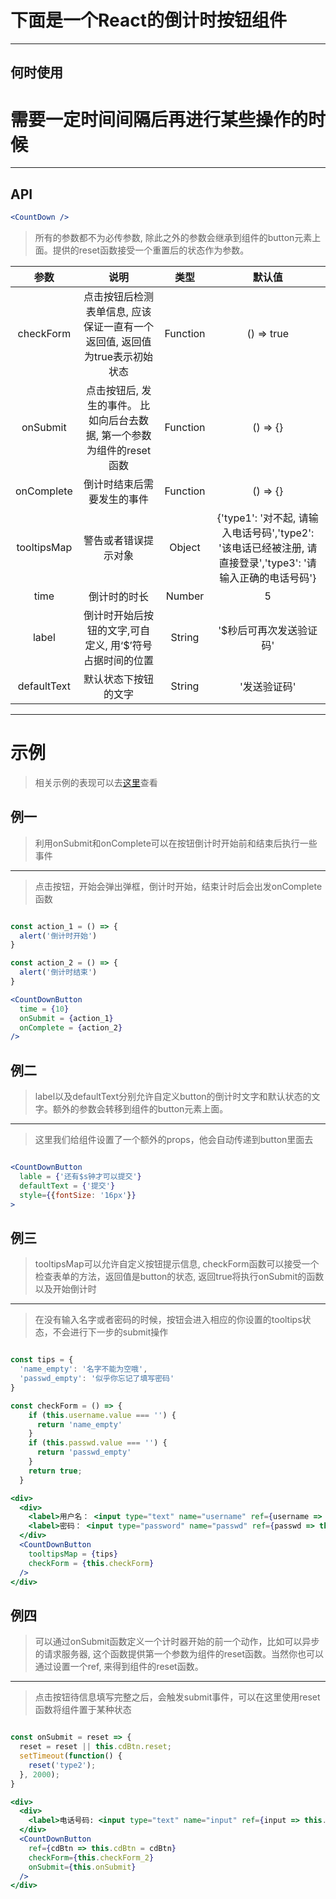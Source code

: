 # 下面是一个React的倒计时按钮组件

---

## 何时使用

# 需要一定时间间隔后再进行某些操作的时候

---

## API

```jsx
<CountDown />
```

> 所有的参数都不为必传参数, 除此之外的参数会继承到组件的button元素上面。提供的reset函数接受一个重置后的状态作为参数。

| 参数 | 说明 | 类型 | 默认值 |
|:---:|:----:|:---:|:-----:|
| checkForm | 点击按钮后检测表单信息, 应该保证一直有一个返回值, 返回值为true表示初始状态 | Function | () => true | 
| onSubmit | 点击按钮后, 发生的事件。 比如向后台去数据, 第一个参数为组件的reset函数 | Function | () => {}|
| onComplete | 倒计时结束后需要发生的事件 | Function | () => {}|
| tooltipsMap | 警告或者错误提示对象 | Object | {'type1': '对不起, 请输入电话号码','type2': '该电话已经被注册, 请直接登录','type3': '请输入正确的电话号码'} |
| time | 倒计时的时长 | Number | 5 |
| label | 倒计时开始后按钮的文字,可自定义, 用‘$’符号占据时间的位置 | String | '$秒后可再次发送验证码' 
| defaultText | 默认状态下按钮的文字 | String | '发送验证码'|

---

# 示例

> 相关示例的表现可以去[这里](https://wonderswnc.github.io/countdownbutton/)查看

## 例一

> 利用onSubmit和onComplete可以在按钮倒计时开始前和结束后执行一些事件
---
> 点击按钮，开始会弹出弹框，倒计时开始，结束计时后会出发onComplete函数

```jsx

const action_1 = () => {
  alert('倒计时开始')
}

const action_2 = () => {
  alert('倒计时结束')
}

<CountDownButton 
  time = {10}
  onSubmit = {action_1}
  onComplete = {action_2}
/>

```

## 例二

> label以及defaultText分别允许自定义button的倒计时文字和默认状态的文字。额外的参数会转移到组件的button元素上面。
---
> 这里我们给组件设置了一个额外的props，他会自动传递到button里面去

```jsx

<CountDownButton
  lable = {'还有$s钟才可以提交'}
  defaultText = {'提交'}
  style={{fontSize: '16px'}}
>

```

## 例三

> tooltipsMap可以允许自定义按钮提示信息, checkForm函数可以接受一个检查表单的方法，返回值是button的状态, 返回true将执行onSubmit的函数以及开始倒计时
---
> 在没有输入名字或者密码的时候，按钮会进入相应的你设置的tooltips状态，不会进行下一步的submit操作

```jsx

const tips = {
  'name_empty': '名字不能为空哦',
  'passwd_empty': '似乎你忘记了填写密码'
}

const checkForm = () => {
    if (this.username.value === '') {
      return 'name_empty'
    }
    if (this.passwd.value === '') {
      return 'passwd_empty'
    }
    return true;
  }

<div>
  <div>
    <label>用户名： <input type="text" name="username" ref={username => this.username = username}/></label>
    <label>密码： <input type="password" name="passwd" ref={passwd => this.passwd = passwd}/></label>
  </div>
  <CountDownButton 
    tooltipsMap = {tips}
    checkForm = {this.checkForm}
  />
</div>

```

## 例四

> 可以通过onSubmit函数定义一个计时器开始的前一个动作，比如可以异步的请求服务器, 这个函数提供第一个参数为组件的reset函数。当然你也可以通过设置一个ref, 来得到组件的reset函数。
---
> 点击按钮待信息填写完整之后，会触发submit事件，可以在这里使用reset函数将组件置于某种状态

```jsx

const onSubmit = reset => {
  reset = reset || this.cdBtn.reset;
  setTimeout(function() {
    reset('type2');
  }, 2000);
}

<div>
  <div>
    <label>电话号码: <input type="text" name="input" ref={input => this.input = input}/></label>
  </div>
  <CountDownButton 
    ref={cdBtn => this.cdBtn = cdBtn}
    checkForm={this.checkForm_2}
    onSubmit={this.onSubmit}
  />
</div>

```

